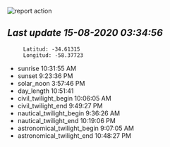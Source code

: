 ![report action](https://github.com/matiasz8/actions-for-reports/workflows/report%20action/badge.svg?branch=develop) 


## *****Last update 15-08-2020 03:34:56*****



		 Latitud: -34.61315
		 Longitud: -58.37723

 - sunrise 	 10:31:55 AM
 - sunset 	 9:23:36 PM
 - solar_noon 	 3:57:46 PM
 - day_length 	 10:51:41
 - civil_twilight_begin 	 10:06:05 AM
 - civil_twilight_end 	 9:49:27 PM
 - nautical_twilight_begin 	 9:36:26 AM
 - nautical_twilight_end 	 10:19:06 PM
 - astronomical_twilight_begin 	 9:07:05 AM
 - astronomical_twilight_end 	 10:48:27 PM

